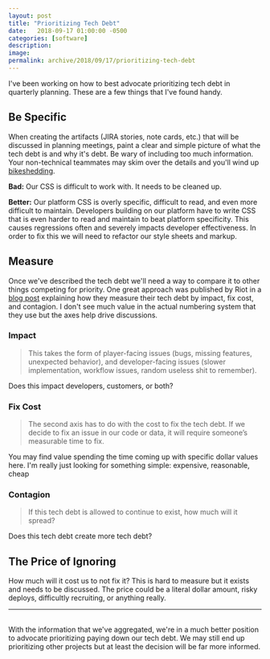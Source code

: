 ```yaml
---
layout: post
title: "Prioritizing Tech Debt"
date:   2018-09-17 01:00:00 -0500
categories: [software]
description: 
image: 
permalink: archive/2018/09/17/prioritizing-tech-debt
---
```


I've been working on how to best advocate prioritizing tech debt in quarterly planning. These are a few things that I've found handy.

## Be Specific
When creating the artifacts (JIRA stories, note cards, etc.) that will be discussed in planning meetings, paint a clear and simple picture of what the tech debt is and why it's debt. Be wary of including too much information. Your non-technical teammates may skim over the details and you'll wind up [bikeshedding](https://en.wiktionary.org/wiki/bikeshedding).

**Bad:**
Our CSS is difficult to work with. It needs to be cleaned up.

**Better:**
Our platform CSS is overly specific, difficult to read, and even more difficult to maintain. Developers building on our platform have to write CSS that is even harder to read and maintain to beat platform specificity. This causes regressions often and severely impacts developer effectiveness. In order to fix this we will need to refactor our style sheets and markup.

## Measure
Once we've described the tech debt we'll need a way to compare it to other things competing for priority. One great approach was published by Riot in a [blog post](https://engineering.riotgames.com/news/taxonomy-tech-debt) explaining how they measure their tech debt by impact, fix cost, and contagion. I don't see much value in the actual numbering system that they use but the axes help drive discussions.

### Impact
>This takes the form of player-facing issues (bugs, missing features, unexpected behavior), and developer-facing issues (slower implementation, workflow issues, random useless shit to remember).

Does this impact developers, customers, or both?

### Fix Cost
>The second axis has to do with the cost to fix the tech debt. If we decide to fix an issue in our code or data, it will require someone’s measurable time to fix.

You may find value spending the time coming up with specific dollar values here. I'm really just looking for something simple: expensive, reasonable, cheap

### Contagion
>If this tech debt is allowed to continue to exist, how much will it spread?

Does this tech debt create more tech debt?

## The Price of Ignoring
How much will it cost us to not fix it? This is hard to measure but it exists and needs to be discussed. The price could be a literal dollar amount, risky deploys, difficultly recruiting, or anything really.

----

<br />
With the information that we've aggregated, we're in a much better position to advocate prioritizing paying down our tech debt. We may still end up prioritizing other projects but at least the decision will be far more informed.